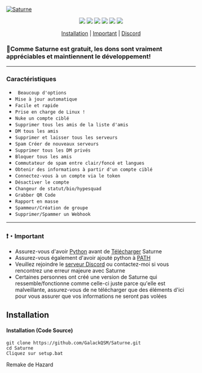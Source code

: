<p align= center</p><a href="https://discord.gg/saturnetools" target="_blank"><img src="https://i.imgur.com/q5UIfBk.png" alt="Saturne"></a>
<p align="center">
<img src="https://img.shields.io/github/languages/top/GalackQSM/Saturne?style=flat-square" </a>
<img src="https://img.shields.io/github/last-commit/GalackQSM/Saturne?style=flat-square" </a>
<img src="https://img.shields.io/github/license/GalackQSM/Saturne?style=flat-square" </a>
<img src="https://img.shields.io/github/downloads/GalackQSM/Saturne/total?color=%23daff00&label=v1.0.0 Downloads&style=flat-square" </a>
<img src="https://img.shields.io/github/stars/GalackQSM/Saturne?color=%23daff00&label=Stars&style=flat-square" </a>
<img src="https://img.shields.io/github/forks/GalackQSM/Saturne?color=%23daff00&label=Forks&style=flat-square" </a>
</p>
<p align="center">
<a href="https://github.com/GalackQSM/Saturne#installation">Installation</a> |
<a href="https://github.com/GalackQSM/Saturne#Important">Important</a> |
<a href="https://discord.gg/saturnetools">Discord</a>
</p>

### 🌟Comme Saturne est gratuit, les dons sont vraiment appréciables et maintiennent le développement!

---

### Caractéristiques
* ` Beaucoup d'options`
* `Mise à jour automatique`
* `Facile et rapide`
* `Prise en charge de Linux !`
* `Nuke un compte ciblé`
* `Supprimer tous les amis de la liste d'amis`
* `DM tous les amis `
* `Supprimer et laisser tous les serveurs`
* `Spam Créer de nouveaux serveurs`
* `Supprimer tous les DM privés`
* `Bloquer tous les amis`
* `Commutateur de spam entre clair/foncé et langues`
* `Obtenir des informations à partir d'un compte ciblé`
* `Connectez-vous à un compte via le token`
* `Désactiver le compte`
* `Changeur de statut/bio/hypesquad`
* `Grabber QR Code`
* `Rapport en masse`
* `Spammeur/Création de groupe`
* `Supprimer/Spammer un Webhook`

---

### ❗・Important
* Assurez-vous d'avoir [Python](https://www.python.org/downloads/) avant de [Télécharger](https://github.com/GalackQSM/Saturne/archive/refs/heads/master.zip) Saturne
* Assurez-vous également d'avoir ajouté python à [PATH](https://datatofish.com/add-python-to-windows-path/)
* Veuillez rejoindre le [serveur Discord](https://discord.gg/saturnetools) ou contactez-moi si vous rencontrez une erreur majeure avec Saturne
* Certaines personnes ont créé une version de Saturne qui ressemble/fonctionne comme celle-ci juste parce qu'elle est malveillante, assurez-vous de ne télécharger que des éléments d'ici pour vous assurer que vos informations ne seront pas volées

## Installation 

#### Installation (Code Source)
```
git clone https://github.com/GalackQSM/Saturne.git
cd Saturne
Cliquez sur setup.bat
```
Remake de Hazard
